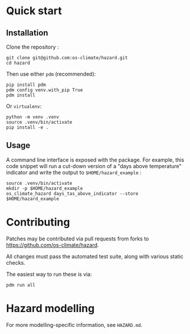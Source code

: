 # Quick start

## Installation

Clone the repository :

```
git clone git@github.com:os-climate/hazard.git
cd hazard
```

Then use either `pdm` (recommended):

```
pip install pdm
pdm config venv.with_pip True
pdm install
```

Or `virtualenv`:

```
python -m venv .venv
source .venv/bin/activate
pip install -e .
```

## Usage

A command line interface is exposed with the package. For example, this code snippet will run a cut-down version of a "days above temperature" indicator and write the output to `$HOME/hazard_example` :

```
source .venv/bin/activate
mkdir -p $HOME/hazard_example
os_climate_hazard days_tas_above_indicator --store $HOME/hazard_example
```

# Contributing

Patches may be contributed via pull requests from forks to
https://github.com/os-climate/hazard.

All changes must pass the automated test suite, along with various static checks.

The easiest way to run these is via:
```
pdm run all
```

# Hazard modelling

For more modelling-specific information, see `HAZARD.md`.
